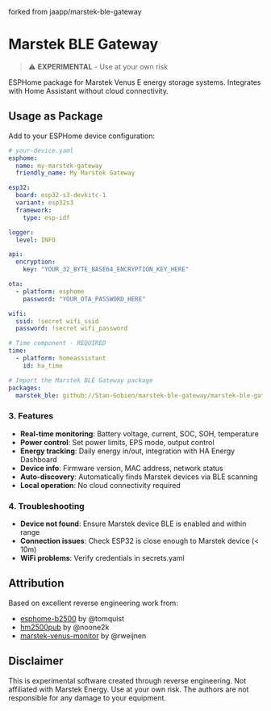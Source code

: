 forked from jaapp/marstek-ble-gateway

# Marstek BLE Gateway

> ⚠️ **EXPERIMENTAL** - Use at your own risk

ESPHome package for Marstek Venus E energy storage systems. Integrates with Home Assistant without cloud connectivity.

## Usage as Package

Add to your ESPHome device configuration:

```yaml
# your-device.yaml
esphome:
  name: my-marstek-gateway
  friendly_name: My Marstek Gateway

esp32:
  board: esp32-s3-devkitc-1
  variant: esp32s3
  framework:
    type: esp-idf

logger:
  level: INFO

api:
  encryption:
    key: "YOUR_32_BYTE_BASE64_ENCRYPTION_KEY_HERE"

ota:
  - platform: esphome
    password: "YOUR_OTA_PASSWORD_HERE"

wifi:
  ssid: !secret wifi_ssid
  password: !secret wifi_password

# Time component - REQUIRED
time:
  - platform: homeassistant
    id: ha_time

# Import the Marstek BLE Gateway package
packages:
  marstek_ble: github://Stan-Gobien/marstek-ble-gateway/marstek-ble-gateway.yaml@main
```


### 3. Features

- **Real-time monitoring**: Battery voltage, current, SOC, SOH, temperature
- **Power control**: Set power limits, EPS mode, output control
- **Energy tracking**: Daily energy in/out, integration with HA Energy Dashboard
- **Device info**: Firmware version, MAC address, network status
- **Auto-discovery**: Automatically finds Marstek devices via BLE scanning
- **Local operation**: No cloud connectivity required

### 4. Troubleshooting

- **Device not found**: Ensure Marstek device BLE is enabled and within range
- **Connection issues**: Check ESP32 is close enough to Marstek device (< 10m)
- **WiFi problems**: Verify credentials in secrets.yaml

## Attribution

Based on excellent reverse engineering work from:
- [esphome-b2500](https://github.com/tomquist/esphome-b2500) by @tomquist
- [hm2500pub](https://github.com/noone2k/hm2500pub) by @noone2k  
- [marstek-venus-monitor](https://github.com/rweijnen/marstek-venus-monitor) by @rweijnen

## Disclaimer

This is experimental software created through reverse engineering. Not affiliated with Marstek Energy. Use at your own risk. The authors are not responsible for any damage to your equipment.
